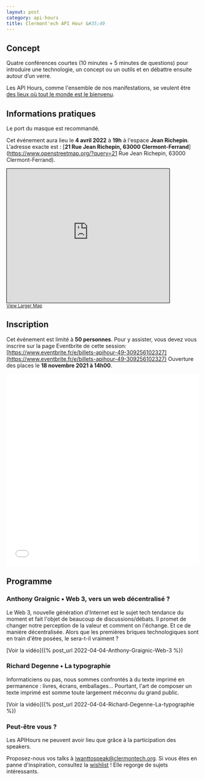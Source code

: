 ```yaml
---
layout: post
category: api-hours
title: Clermont'ech API Hour &#35;49
---
```


## Concept

Quatre conférences courtes (10 minutes + 5 minutes de questions)
pour introduire une technologie, un concept ou un outils et en débattre ensuite
autour d’un verre.

Les API Hours, comme l'ensemble de nos manifestations, se veulent être [des
lieux où tout le monde est le bienvenu](/code-of-conduct.html).


## Informations pratiques

Le port du masque est recommandé.

Cet événement aura lieu le **4 avril 2022** à **19h** à l'espace **Jean Richepin**. L'adresse
exacte est : [**21 Rue Jean Richepin, 63000 Clermont-Ferrand**](https://www.openstreetmap.org/?query=21 Rue Jean Richepin, 63000 Clermont-Ferrand).
<iframe width="425" height="350" frameborder="0" scrolling="no" marginheight="0" marginwidth="0" src="https://www.openstreetmap.org/export/embed.html?bbox=3.0832609534263615%2C45.780859955814606%2C3.0868014693260193%2C45.78246302392347&amp;layer=mapnik" style="border: 1px solid black"></iframe><br/><small><a href="https://www.openstreetmap.org/#map=19/45.78166/3.08503">View Larger Map</a></small>
<br/>

## Inscription

Cet événement est limité à **50 personnes**.  Pour y assister, vous devez vous
inscrire sur la page Eventbrite de cette session: [https://www.eventbrite.fr/e/billets-apihour-49-309256102327](https://www.eventbrite.fr/e/billets-apihour-49-309256102327)
Ouverture des places le **18 novembre 2021 à 14h00**.

<iframe src="//eventbrite.fr/tickets-external?eid=309256102327&ref=etckt" frameborder="0" height="500" width="100%" vspace="0" hspace="0" marginheight="5" marginwidth="5" scrolling="auto" allowtransparency="true"></iframe>

<br/>

## Programme

### Anthony Graignic • Web 3, vers un web décentralisé ?

Le Web 3, nouvelle génération d'Internet est le sujet tech tendance du moment et fait l'objet de beaucoup de discussions/débats. Il promet de changer notre perception de la valeur et comment on l'échange. Et ce de manière décentralisée. Alors que les premières briques technologiques sont en train d'être posées, le sera-t-il vraiment ?

[Voir la vidéo]({% post_url 2022-04-04-Anthony-Graignic-Web-3 %})

### Richard Degenne • La typographie

Informaticiens ou pas, nous sommes confrontés à du texte imprimé en permanence : livres, écrans, emballages... Pourtant, l'art de composer un texte imprimé est somme toute largement méconnu du grand public.

[Voir la vidéo]({% post_url 2022-04-04-Richard-Degenne-La-typographie %})

### Peut-être vous ?

Les APIHours ne peuvent avoir lieu que grâce à la participation des speakers.

Proposez-nous vos talks à [iwanttospeak@clermontech.org](mailto:iwanttospeak@clermontech.org). Si vous êtes en panne d'inspiration, consultez la [wishlist](/api-hours/wishlist.html) ! Elle regorge de sujets intéressants.


